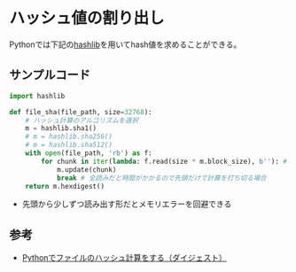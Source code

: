 # ハッシュ値の割り出し
Pythonでは下記の[hashlib](https://docs.python.org/ja/3/library/hashlib.html)を用いてhash値を求めることができる。

## サンプルコード
```python
import hashlib

def file_sha(file_path, size=32768):
    # ハッシュ計算のアルゴリズムを選択
    m = hashlib.sha1()
    # m = hashlib.sha256()
    # m = hashlib.sha512()
    with open(file_path, 'rb') as f:
        for chunk in iter(lambda: f.read(size * m.block_size), b''): # MemoryError回避として段階読み込み
            m.update(chunk)
            break # 全読みだと時間がかかるので先頭だけで計算を打ち切る場合
    return m.hexdigest()
```

- 先頭から少しずつ読み出す形だとメモリエラーを回避できる

## 参考
- [Pythonでファイルのハッシュ計算をする（ダイジェスト）](https://scrapbox.io/nwtgck/Python%E3%81%A7%E3%83%95%E3%82%A1%E3%82%A4%E3%83%AB%E3%81%AE%E3%83%8F%E3%83%83%E3%82%B7%E3%83%A5%E8%A8%88%E7%AE%97%E3%82%92%E3%81%99%E3%82%8B%EF%BC%88%E3%83%80%E3%82%A4%E3%82%B8%E3%82%A7%E3%82%B9%E3%83%88%EF%BC%89)
